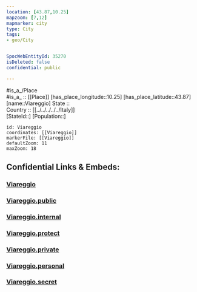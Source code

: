 ```yaml
---
location: [43.87,10.25] 
mapzoom: [7,12] 
mapmarker: city 
type: City
tags:
- geo/City


SpocWebEntityId: 35270
isDeleted: false
confidential: public

---
```

#is_a_/Place  
#is_a_ :: [[Place]] 
[has_place_longitude::10.25] 
[has_place_latitude::43.87] 
[name::Viareggio] 
State ::  
Country :: [[../../../../../Italy]]  
[StateId::] 
[Population::] 



```leaflet
id: Viareggio
coordinates: [[Viareggio]] 
markerFile: [[Viareggio]] 
defaultZoom: 11 
maxZoom: 18
```


## Confidential Links & Embeds: 

### [Viareggio](/_Standards/Earth/Continent/Europe/Europe~South/Italy/regions~Italy/Tuscany/Lucca.Province/City/Viareggio.md) 

### [Viareggio.public](/_public/Earth/Continent/Europe/Europe~South/Italy/regions~Italy/Tuscany/Lucca.Province/City/Viareggio.public.md) 

### [Viareggio.internal](/_internal/Earth/Continent/Europe/Europe~South/Italy/regions~Italy/Tuscany/Lucca.Province/City/Viareggio.internal.md) 

### [Viareggio.protect](/_protect/Earth/Continent/Europe/Europe~South/Italy/regions~Italy/Tuscany/Lucca.Province/City/Viareggio.protect.md) 

### [Viareggio.private](/_private/Earth/Continent/Europe/Europe~South/Italy/regions~Italy/Tuscany/Lucca.Province/City/Viareggio.private.md) 

### [Viareggio.personal](/_personal/Earth/Continent/Europe/Europe~South/Italy/regions~Italy/Tuscany/Lucca.Province/City/Viareggio.personal.md) 

### [Viareggio.secret](/_secret/Earth/Continent/Europe/Europe~South/Italy/regions~Italy/Tuscany/Lucca.Province/City/Viareggio.secret.md)

